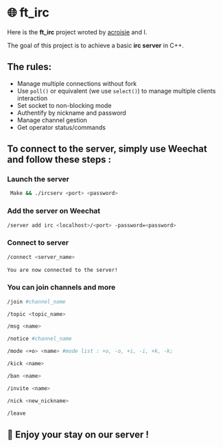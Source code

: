 # 🌐 ft_irc

Here is the **ft_irc** project wroted by [acroisie](https://github.com/acroisie) and I.

The goal of this project is to achieve a basic **irc server** in C++.

## The rules:

* Manage multiple connections without fork
* Use `poll()` or equivalent (we use `select()`) to manage multiple clients interaction
* Set socket to non-blocking mode
* Authentify by nickname and password
* Manage channel gestion
* Get operator status/commands



## To connect to the server, simply use Weechat and follow these steps :

### Launch the server  
```bash
 Make && ./ircserv <port> <password>
```

### Add the server  on Weechat
```bash
/server add irc <localhost>/<port> -password=<password>
```
### Connect to server  
```bash
/connect <server_name>
  
You are now connected to the server!
```
### You can join channels and more
```bash
/join #channel_name

/topic <topic_name>

/msg <name>

/notice #channel_name

/mode <+o> <name> #mode list : +o, -o, +i, -i, +k, -k;

/kick <name>

/ban <name>

/invite <name>

/nick <new_nickname>

/leave
```
## 💬 Enjoy your stay on our server !
